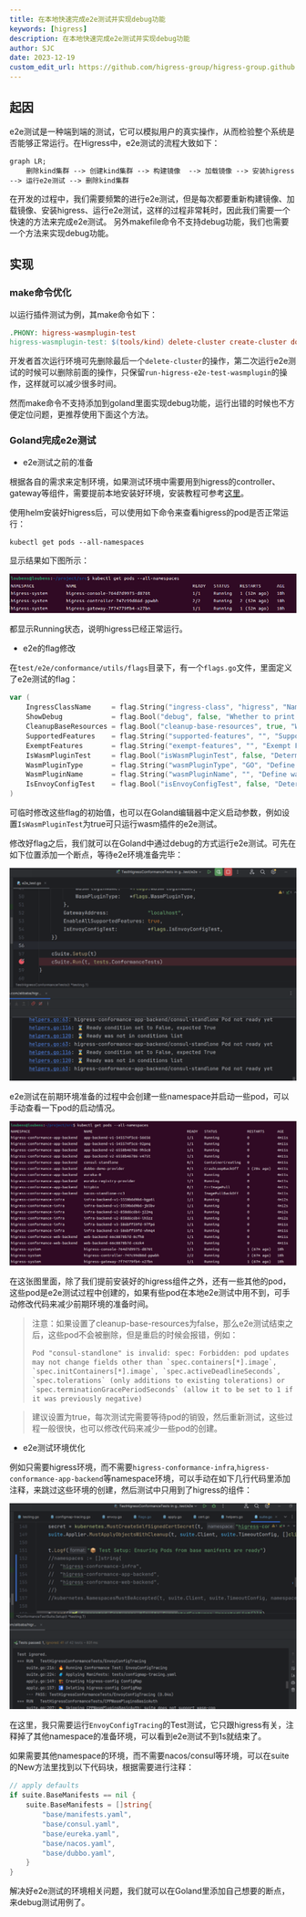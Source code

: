 ```yaml
---
title: 在本地快速完成e2e测试并实现debug功能
keywords: [higress]
description: 在本地快速完成e2e测试并实现debug功能
author: SJC
date: 2023-12-19
custom_edit_url: https://github.com/higress-group/higress-group.github.io/blob/main/i18n/en/docusaurus-plugin-content-blog/e2e-debug.md
---
```


## 起因

e2e测试是一种端到端的测试，它可以模拟用户的真实操作，从而检验整个系统是否能够正常运行。在Higress中，e2e测试的流程大致如下：

```mermaid
graph LR;
    删除kind集群 --> 创建kind集群 --> 构建镜像  --> 加载镜像 --> 安装higress --> 运行e2e测试 --> 删除kind集群
```

在开发的过程中，我们需要频繁的进行e2e测试，但是每次都要重新构建镜像、加载镜像、安装higress、运行e2e测试，这样的过程非常耗时，因此我们需要一个快速的方法来完成e2e测试。
另外makefile命令不支持debug功能，我们也需要一个方法来实现debug功能。

## 实现
### make命令优化

以运行插件测试为例，其make命令如下：

```makefile
.PHONY: higress-wasmplugin-test
higress-wasmplugin-test: $(tools/kind) delete-cluster create-cluster docker-build kube-load-image install-dev-wasmplugin run-higress-e2e-test-wasmplugin delete-cluster
```

开发者首次运行环境可先删除最后一个`delete-cluster`的操作，第二次运行e2e测试的时候可以删除前面的操作，只保留`run-higress-e2e-test-wasmplugin`的操作，这样就可以减少很多时间。

然而make命令不支持添加到goland里面实现debug功能，运行出错的时候也不方便定位问题，更推荐使用下面这个方法。

### Goland完成e2e测试

- e2e测试之前的准备

根据各自的需求来定制环境，如果测试环境中需要用到higress的controller、gateway等组件，需要提前本地安装好环境，安装教程可参考[这里](https://higress.io/zh-cn/docs/user/quickstart/)。

使用helm安装好higress后，可以使用如下命令来查看higress的pod是否正常运行：

```shell
kubectl get pods --all-namespaces
```

显示结果如下图所示：

![1.png](../../../static/img/blog/e2e-debug1.png)

都显示Running状态，说明higress已经正常运行。

- e2e的flag修改

在`test/e2e/conformance/utils/flags`目录下，有一个`flags.go`文件，里面定义了e2e测试的flag：

```go
var (
    IngressClassName     = flag.String("ingress-class", "higress", "Name of IngressClass to use for tests")
    ShowDebug            = flag.Bool("debug", false, "Whether to print debug logs")
    CleanupBaseResources = flag.Bool("cleanup-base-resources", true, "Whether to cleanup base test resources after the run")
    SupportedFeatures    = flag.String("supported-features", "", "Supported features included in conformance tests suites")
    ExemptFeatures       = flag.String("exempt-features", "", "Exempt Features excluded from conformance tests suites")
    IsWasmPluginTest     = flag.Bool("isWasmPluginTest", false, "Determine if run wasm plugin conformance test")
    WasmPluginType       = flag.String("wasmPluginType", "GO", "Define wasm plugin type, currently supports GO, CPP")
    WasmPluginName       = flag.String("wasmPluginName", "", "Define wasm plugin name")
    IsEnvoyConfigTest    = flag.Bool("isEnvoyConfigTest", false, "Determine if run envoy config conformance test")
)
```
可临时修改这些flag的初始值，也可以在Goland编辑器中定义启动参数，例如设置`IsWasmPluginTest`为true可只运行wasm插件的e2e测试。

修改好flag之后，我们就可以在Goland中通过debug的方式运行e2e测试。可先在如下位置添加一个断点，等待e2e环境准备完毕：

![2.png](../../../static/img/blog/e2e-debug2.png)

e2e测试在前期环境准备的过程中会创建一些namespace并启动一些pod，可以手动查看一下pod的启动情况。

![img.png](../../../static/img/blog/e2e-debug3.png)

在这张图里面，除了我们提前安装好的higress组件之外，还有一些其他的pod，这些pod是e2e测试过程中创建的，如果有些pod在本地e2e测试中用不到，可手动修改代码来减少前期环境的准备时间。

> 注意：如果设置了cleanup-base-resources为false，那么e2e测试结束之后，这些pod不会被删除，但是重启的时候会报错，例如：
> ```
> Pod "consul-standlone" is invalid: spec: Forbidden: pod updates may not change fields other than `spec.containers[*].image`, `spec.initContainers[*].image`, `spec.activeDeadlineSeconds`, `spec.tolerations` (only additions to existing tolerations) or `spec.terminationGracePeriodSeconds` (allow it to be set to 1 if it was previously negative)
> ```

> 建议设置为true，每次测试完需要等待pod的销毁，然后重新测试，这些过程一般很快，也可以修改代码来减少一些pod的创建。

- e2e测试环境优化

例如只需要higress环境，而不需要`higress-conformance-infra`,`higress-conformance-app-backend`等namespace环境，可以手动在如下几行代码里添加注释，来跳过这些环境的创建，然后测试中只用到了higress的组件：

![img.png](../../../static/img/blog/e2e-debug4.png)

在这里，我只需要运行`EnvoyConfigTracing`的Test测试，它只跟higress有关，注释掉了其他namespace的准备环境，可以看到e2e测试不到1s就结束了。

如果需要其他namespace的环境，而不需要nacos/consul等环境，可以在suite的New方法里找到以下代码块，根据需要进行注释：

```go
// apply defaults
if suite.BaseManifests == nil {
	suite.BaseManifests = []string{
		"base/manifests.yaml",
		"base/consul.yaml",
		"base/eureka.yaml",
		"base/nacos.yaml",
		"base/dubbo.yaml",
	}
}
```

解决好e2e测试的环境相关问题，我们就可以在Goland里添加自己想要的断点，来debug测试用例了。
